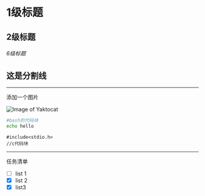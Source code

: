 # 1级标题
## 2级标题
###### 6级标题
这是分割线
------

------
添加一个图片

![Image of Yaktocat](https://octodex.github.com/images/yaktocat.png)

```bash
#bash的代码块
echo hello
```
```
#include<stdio.h>
//c代码块
```

------
任务清单
- [ ] list 1
- [x] list 2
- [x] list3
